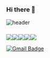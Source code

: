 ### Hi there 👋 

![header](https://capsule-render.vercel.app/api?type=rounded&color=auto&height=40&section=header&text=CurrentMainTech&fontSize=30) 
### 
<img src="https://img.shields.io/badge/AWS-232F3E?style=flat&logo=Amazon AWS&logoColor=white"/><img src="https://img.shields.io/badge/SpringBoot-6DB33F?style=flat&logo=Spring Boot&logoColor=white"/><img src="https://img.shields.io/badge/JAVA-007396?style=flat&logo=Java&logoColor=white"/><img src="https://img.shields.io/badge/MySQL-4479A1?style=flat&logo=MySQL&logoColor=white"/><img src="https://img.shields.io/badge/Hibernate-59666C?style=flat&logo=Hibernate&logoColor=white"/>








<!-- [![Top Langs](https://github-readme-stats.vercel.app/api/top-langs/?username=doobu-l&layout=compact)](https://github.com/doobu-l/github-readme-stats)-->

[![Gmail Badge](https://img.shields.io/badge/Gmail-d14836?style=flat-square&logo=Gmail&logoColor=white&link=mailto:seop00513@gmail.com)](mailto:seop00513@gmail.com)
<!--
**Doobu-L/Doobu-L** is a ✨ _special_ ✨ repository because its `README.md` (this file) appears on your GitHub profile.

Here are some ideas to get you started:

- 🔭 I’m currently working on ...
- 🌱 I’m currently learning ...
- 👯 I’m looking to collaborate on ...
- 🤔 I’m looking for help with ...
- 💬 Ask me about ...
- 📫 How to reach me: ...
- 😄 Pronouns: ...
- ⚡ Fun fact: ...
-->

